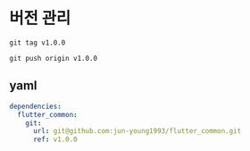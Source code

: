 # 버전 관리

```shell
git tag v1.0.0
```

```shell
git push origin v1.0.0
```

## yaml

```yaml
dependencies:
  flutter_common:
    git:
      url: git@github.com:jun-young1993/flutter_common.git
      ref: v1.0.0
```
